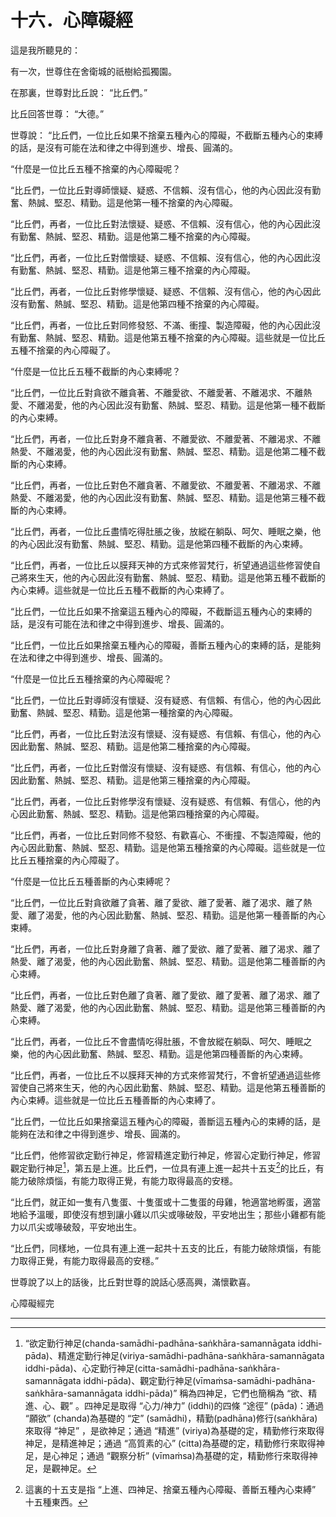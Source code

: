 # 十六．心障礙經

這是我所聽見的：

有一次，世尊住在舍衛城的祇樹給孤獨園。

在那裏，世尊對比丘說： “比丘們。”

比丘回答世尊： “大德。”

世尊說： “比丘們，一位比丘如果不捨棄五種內心的障礙，不截斷五種內心的束縛的話，是沒有可能在法和律之中得到進步、增長、圓滿的。

“什麼是一位比丘五種不捨棄的內心障礙呢？

“比丘們，一位比丘對導師懷疑、疑惑、不信賴、沒有信心，他的內心因此沒有勤奮、熱誠、堅忍、精勤。這是他第一種不捨棄的內心障礙。

“比丘們，再者，一位比丘對法懷疑、疑惑、不信賴、沒有信心，他的內心因此沒有勤奮、熱誠、堅忍、精勤。這是他第二種不捨棄的內心障礙。

“比丘們，再者，一位比丘對僧懷疑、疑惑、不信賴、沒有信心，他的內心因此沒有勤奮、熱誠、堅忍、精勤。這是他第三種不捨棄的內心障礙。

“比丘們，再者，一位比丘對修學懷疑、疑惑、不信賴、沒有信心，他的內心因此沒有勤奮、熱誠、堅忍、精勤。這是他第四種不捨棄的內心障礙。

“比丘們，再者，一位比丘對同修發怒、不滿、衝撞、製造障礙，他的內心因此沒有勤奮、熱誠、堅忍、精勤。這是他第五種不捨棄的內心障礙。這些就是一位比丘五種不捨棄的內心障礙了。

“什麼是一位比丘五種不截斷的內心束縛呢？

“比丘們，一位比丘對貪欲不離貪著、不離愛欲、不離愛著、不離渴求、不離熱愛、不離渴愛，他的內心因此沒有勤奮、熱誠、堅忍、精勤。這是他第一種不截斷的內心束縛。

“比丘們，再者，一位比丘對身不離貪著、不離愛欲、不離愛著、不離渴求、不離熱愛、不離渴愛，他的內心因此沒有勤奮、熱誠、堅忍、精勤。這是他第二種不截斷的內心束縛。

“比丘們，再者，一位比丘對色不離貪著、不離愛欲、不離愛著、不離渴求、不離熱愛、不離渴愛，他的內心因此沒有勤奮、熱誠、堅忍、精勤。這是他第三種不截斷的內心束縛。

“比丘們，再者，一位比丘盡情吃得肚脹之後，放縱在躺臥、呵欠、睡眠之樂，他的內心因此沒有勤奮、熱誠、堅忍、精勤。這是他第四種不截斷的內心束縛。

“比丘們，再者，一位比丘以膜拜天神的方式來修習梵行，祈望通過這些修習使自己將來生天，他的內心因此沒有勤奮、熱誠、堅忍、精勤。這是他第五種不截斷的內心束縛。這些就是一位比丘五種不截斷的內心束縛了。

“比丘們，一位比丘如果不捨棄這五種內心的障礙，不截斷這五種內心的束縛的話，是沒有可能在法和律之中得到進步、增長、圓滿的。

“比丘們，一位比丘如果捨棄五種內心的障礙，善斷五種內心的束縛的話，是能夠在法和律之中得到進步、增長、圓滿的。

“什麼是一位比丘五種捨棄的內心障礙呢？

“比丘們，一位比丘對導師沒有懷疑、沒有疑惑、有信賴、有信心，他的內心因此勤奮、熱誠、堅忍、精勤。這是他第一種捨棄的內心障礙。

“比丘們，再者，一位比丘對法沒有懷疑、沒有疑惑、有信賴、有信心，他的內心因此勤奮、熱誠、堅忍、精勤。這是他第二種捨棄的內心障礙。

“比丘們，再者，一位比丘對僧沒有懷疑、沒有疑惑、有信賴、有信心，他的內心因此勤奮、熱誠、堅忍、精勤。這是他第三種捨棄的內心障礙。

“比丘們，再者，一位比丘對修學沒有懷疑、沒有疑惑、有信賴、有信心，他的內心因此勤奮、熱誠、堅忍、精勤。這是他第四種捨棄的內心障礙。

“比丘們，再者，一位比丘對同修不發怒、有歡喜心、不衝撞、不製造障礙，他的內心因此勤奮、熱誠、堅忍、精勤。這是他第五種捨棄的內心障礙。這些就是一位比丘五種捨棄的內心障礙了。

“什麼是一位比丘五種善斷的內心束縛呢？

“比丘們，一位比丘對貪欲離了貪著、離了愛欲、離了愛著、離了渴求、離了熱愛、離了渴愛，他的內心因此勤奮、熱誠、堅忍、精勤。這是他第一種善斷的內心束縛。

“比丘們，再者，一位比丘對身離了貪著、離了愛欲、離了愛著、離了渴求、離了熱愛、離了渴愛，他的內心因此勤奮、熱誠、堅忍、精勤。這是他第二種善斷的內心束縛。

“比丘們，再者，一位比丘對色離了貪著、離了愛欲、離了愛著、離了渴求、離了熱愛、離了渴愛，他的內心因此勤奮、熱誠、堅忍、精勤。這是他第三種善斷的內心束縛。

“比丘們，再者，一位比丘不會盡情吃得肚脹，不會放縱在躺臥、呵欠、睡眠之樂，他的內心因此勤奮、熱誠、堅忍、精勤。這是他第四種善斷的內心束縛。

“比丘們，再者，一位比丘不以膜拜天神的方式來修習梵行，不會祈望通過這些修習使自己將來生天，他的內心因此勤奮、熱誠、堅忍、精勤。這是他第五種善斷的內心束縛。這些就是一位比丘五種善斷的內心束縛了。

“比丘們，一位比丘如果捨棄這五種內心的障礙，善斷這五種內心的束縛的話，是能夠在法和律之中得到進步、增長、圓滿的。

“比丘們，他修習欲定勤行神足，修習精進定勤行神足，修習心定勤行神足，修習觀定勤行神足[^1]，第五是上進。比丘們，一位具有連上進一起共十五支[^2]的比丘，有能力破除煩惱，有能力取得正覺，有能力取得最高的安穩。

“比丘們，就正如一隻有八隻蛋、十隻蛋或十二隻蛋的母雞，牠適當地孵蛋，適當地給予溫暖，即使沒有想到讓小雞以爪尖或喙破殼，平安地出生；那些小雞都有能力以爪尖或喙破殼，平安地出生。

“比丘們，同樣地，一位具有連上進一起共十五支的比丘，有能力破除煩惱，有能力取得正覺，有能力取得最高的安穩。”

世尊說了以上的話後，比丘對世尊的說話心感高興，滿懷歡喜。

心障礙經完

---

[^1]: “欲定勤行神足(chanda-samādhi-padhāna-saṅkhāra-samannāgata iddhi-pāda)、精進定勤行神足(viriya-samādhi-padhāna-saṅkhāra-samannāgata iddhi-pāda)、心定勤行神足(citta-samādhi-padhāna-saṅkhāra-samannāgata iddhi-pāda)、觀定勤行神足(vīmaṁsa-samādhi-padhāna-saṅkhāra-samannāgata iddhi-pāda)” 稱為四神足，它們也簡稱為 “欲、精進、心、觀” 。四神足是取得 “心力/神力” (iddhi)的四條 “途徑” (pāda)：通過 “願欲” (chanda)為基礎的 “定” (samādhi)，精勤(padhāna)修行(saṅkhāra)來取得 “神足” ，是欲神足；通過 “精進” (viriya)為基礎的定，精勤修行來取得神足，是精進神足；通過 “高質素的心” (citta)為基礎的定，精勤修行來取得神足，是心神足；通過 “觀察分析” (vīmaṁsa)為基礎的定，精勤修行來取得神足，是觀神足。

[^2]: 這裏的十五支是指 “上進、四神足、捨棄五種內心障礙、善斷五種內心束縛” 十五種東西。 

